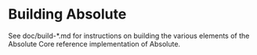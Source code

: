 Building Absolute
=============

See doc/build-*.md for instructions on building the various
elements of the Absolute Core reference implementation of Absolute.
